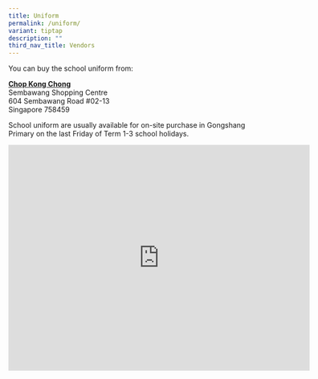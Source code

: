 ```yaml
---
title: Uniform
permalink: /uniform/
variant: tiptap
description: ""
third_nav_title: Vendors
---
```

<p>You can buy the school uniform from:</p>
<p><strong><a href="https://www.euniforms.com.sg/shop/product-category/primary-schools/gps/" rel="noopener nofollow" target="_blank">Chop Kong Chong</a></strong>
<br>Sembawang Shopping Centre
<br>604 Sembawang Road #02-13
<br>Singapore 758459</p>
<p>School uniform are usually available for on-site purchase in Gongshang
Primary on the last Friday of Term 1-3 school holidays.</p>
<div class="iframe-wrapper">
<iframe style="border:0;" height="450" width="600" allowfullscreen="true" frameborder="0" src="https://www.google.com/maps/embed?pb=!1m18!1m12!1m3!1d4066.457186399718!2d103.82201337504824!3d1.44147656127432!2m3!1f0!2f0!3f0!3m2!1i1024!2i768!4f13.1!3m3!1m2!1s0x31da148106ebece7%3A0x4cbde04667eeb984!2sSembawang%20Shopping%20Centre!5e1!3m2!1sen!2ssg!4v1728966385626!5m2!1sen!2ssg"></iframe>
</div>
<p></p>